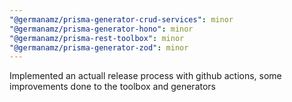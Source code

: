 ```yaml
---
"@germanamz/prisma-generator-crud-services": minor
"@germanamz/prisma-generator-hono": minor
"@germanamz/prisma-rest-toolbox": minor
"@germanamz/prisma-generator-zod": minor
---
```


Implemented an actuall release process with github actions, some improvements done to the toolbox and generators
